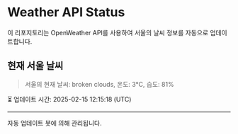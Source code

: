 
# Weather API Status

이 리포지토리는 OpenWeather API를 사용하여 서울의 날씨 정보를 자동으로 업데이트합니다.

## 현재 서울 날씨
> 서울의 현재 날씨: broken clouds, 온도: 3°C, 습도: 81%

⏳ 업데이트 시간: 2025-02-15 12:15:18 (UTC)

---
자동 업데이트 봇에 의해 관리됩니다.
